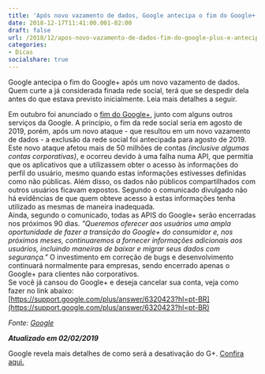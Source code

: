 ```yaml
---
title: 'Após novo vazamento de dados, Google antecipa o fim do Google+'
date: 2018-12-17T11:41:00.001-02:00
draft: false
url: /2018/12/apos-novo-vazamento-de-dados-fim-do-google-plus-e-antecipado.html
categories:
- Dicas
socialshare: true
---
```


Google antecipa o fim do Google+ após um novo vazamento de dados. Quem curte a já considerada finada rede social, terá que se despedir dela antes do que estava previsto inicialmente. Leia mais detalhes a seguir.

<!--more-->
  
Em outubro foi anunciado o [fim do Google+](https://info.wsouza.com.br/2018/10/google-encerra-google-e-inbox-by-gmail.html), junto com alguns outros serviços da Google. A princípio, o fim da rede social seria em agosto de 2019, porém, após um novo ataque - que resultou em um novo vazamento de dados - a exclusão da rede social foi antecipada para agosto de 2019.  
Este novo ataque afetou mais de 50 milhões de contas _(inclusive algumas contas corporativas)_, e ocorreu devido à uma falha numa API, que permitia que os aplicativos que a utilizassem obter o acesso às informações do perfil do usuário, mesmo quando estas informações estivesses definidas como não públicas. Além disso, os dados não públicos compartilhados com outros usuários ficavam expostos. Segundo o comunicado divulgado não há evidências de que quem obteve acesso à estas informações tenha utilizado as mesmas de maneira inadequada.  
Ainda, segundo o comunicado, todas as APIS do Google+ serão encerradas nos próximos 90 dias. _"Queremos oferecer aos usuários uma ampla oportunidade de fazer a transição do Google+ do consumidor e, nos próximos meses, continuaremos a fornecer informações adicionais aos usuários, incluindo maneiras de baixar e migrar seus dados com segurança."_ O investimento em correção de bugs e desenvolvimento continuará normalmente para empresas, sendo encerrado apenas o Google+ para clientes não corporativos.  
Se você já cansou do Google+ e deseja cancelar sua conta, veja como fazer no link abaixo:  
[https://support.google.com/plus/answer/6320423?hl=pt-BR](https://support.google.com/plus/answer/6320423?hl=pt-BR)

_Fonte: [Google](https://www.blog.google/technology/safety-security/expediting-changes-google-plus/)_

**_Atualizado em 02/02/2019_**  
  
Google revela mais detalhes de como será a desativação do G+. [Confira aqui.](https://support.google.com/plus/answer/9195133?hl=pt-BR&authuser=0)  

